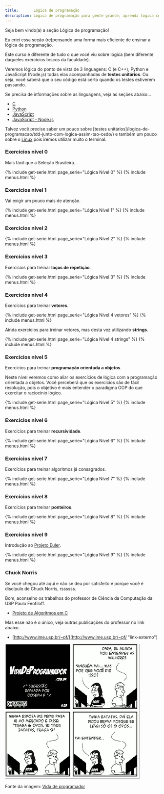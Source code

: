 ```yaml
---
title:       Lógica de programação
description: Lógica de programação para gente grande, aprenda lógica com o apoio de testes unitários!
---
```


Seja bem vindo(a) a seção Lógica de programação!

Eu criei essa seção (re)pensando uma forma mais eficiente de ensinar a lógica de programação.

Este curso é diferente de tudo o que você viu sobre lógica (bem diferente daqueles exercícios toscos da faculdade).

Veremos lógica do ponto de vista de 3 linguagens: C (e C++), Python e JavaScript (Node.js) todas elas acompanhadas de 
__testes unitários__. Ou seja, você saberá que o seu código está certo quando os testes estiverem passando.

Se precisa de informações sobre as linguagens, veja as seções abaixo...

- [C](/c)
- [Python](/python)
- [JavaScript](/javascript)
- [JavaScript - Node.js](/javascript/node.js)

Talvez você precise saber um pouco sobre [testes unitários]/logica-de-programacao/tdd-junto-com-logica-assim-tao-cedo/) 
e também um pouco sobre o [Linux](/linux) pois iremos utilizar muito o terminal.



### Exercícios nível 0

Mais fácil que a Seleção Brasileira...

{% include get-serie.html page_serie="Lógica Nível 0" %}
{% include menus.html %}


### Exercícios nível 1

Vai exigir um pouco mais de atenção.

{% include get-serie.html page_serie="Lógica Nível 1" %}
{% include menus.html %}




### Exercícios nível 2

{% include get-serie.html page_serie="Lógica Nível 2" %}
{% include menus.html %}




### Exercícios nível 3

Exercícios para treinar __laços de repetição__.

{% include get-serie.html page_serie="Lógica Nível 3" %}
{% include menus.html %}




### Exercícios nível 4

Exercícios para treinar __vetores__.

{% include get-serie.html page_serie="Lógica Nível 4 vetores" %}
{% include menus.html %}

Ainda exercícios para treinar vetores, mas desta vez utilizando __strings__.

{% include get-serie.html page_serie="Lógica Nível 4 strings" %}
{% include menus.html %}



### Exercícios nível 5

Exercícios para treinar __programação orientada a objetos__.

Neste nível veremos como aliar os exercícios de lógica com a programação orientada a objetos. Você perceberá que os 
exercícios são de fácil resolução, pois o objetivo é mais entender o paradigma OOP do que exercitar o raciocínio lógico.

{% include get-serie.html page_serie="Lógica Nível 5" %}
{% include menus.html %}



### Exercícios nível 6

Exercícios para treinar __recursividade__.

{% include get-serie.html page_serie="Lógica Nível 6" %}
{% include menus.html %}



### Exercícios nível 7

Exercícios para treinar algoritmos já consagrados.

{% include get-serie.html page_serie="Lógica Nível 7" %}
{% include menus.html %}



### Exercícios nível 8

Exercícios para treinar __ponteiros__.

{% include get-serie.html page_serie="Lógica Nível 8" %}
{% include menus.html %}



### Exercícios nível 9

Introdução ao [Projeto Euler](https://projecteuler.net/ "link-externo").

{% include get-serie.html page_serie="Lógica Nível 9" %}
{% include menus.html %}



### Chuck Norris

Se você chegou até aqui e não se deu por satisfeito é porque você é discípulo de Chuck Norris, rssssss.

Bom, aconselho os trabalhos do professor de Ciência da Computação da USP Paulo Feofiloff.

- [Projeto de Algoritmos em C](http://www.ime.usp.br/~pf/algoritmos/ "link-externo")

Mas esse não é o único, veja outras publicações do professor no link abaixo.

- [http://www.ime.usp.br/~pf/](http://www.ime.usp.br/~pf/ "link-externo")
 

![Figura satirizando a lógica de programação](vida-prog-25.png "Tirinha satirizando a logica de programação")

Fonte da imagem: [Vida de programador](http://vidadeprogramador.com.br/2011/03/22/logica-de-programacao/ "link-externo")